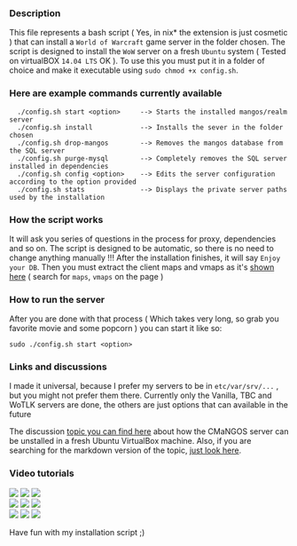 ### Description
This file represents a bash script ( Yes, in nix* the extension is just cosmetic )
that can install a `World of Warcraft` game server in the folder chosen.
The script is designed to install the `WoW` server on a fresh `Ubuntu`
system ( Tested on virtualBOX `14.04 LTS` OK ). To use this you must put it in a
folder of choice and make it executable using `sudo chmod +x config.sh`.

### Here are example commands currently available

```
  ./config.sh start <option>     --> Starts the installed mangos/realm server
  ./config.sh install            --> Installs the sever in the folder chosen
  ./config.sh drop-mangos        --> Removes the mangos database from the SQL server
  ./config.sh purge-mysql        --> Completely removes the SQL server installed in dependencies
  ./config.sh config <option>    --> Edits the server configuration according to the option provided
  ./config.sh stats              --> Displays the private server paths used by the installation
```
### How the script works
It will ask you series of questions in the process for proxy, dependencies and so on.
The script is designed to be automatic, so there is no need to change anything manually !!!
After the installation finishes, it will say `Enjoy your DB`. Then you must extract the
client maps and vmaps as it's [shown here][ref-install] ( search for `maps`, `vmaps` on the page )

### How to run the server
After you are done with that process ( Which takes very long, so grab you
favorite movie and some popcorn ) you can start it like so:

``` sudo ./config.sh start <option> ```

### Links and discussions
I made it universal, because I prefer my servers to be in `etc/var/srv/...` , but you might
not prefer them there. Currently only the Vanilla, TBC and WoTLK servers are done, the others are
just options that can available in the future

The discussion [topic you can find here][ref-script] about how the CMaNGOS server can be unstalled
in a fresh Ubuntu VirtualBox machine. Also, if you are searching for the markdown version of the
topic, [just look here][ref-vboxtut].

### Video tutorials
[![](https://img.youtube.com/vi/cmcnGXcxGAA/1.jpg)](http://www.youtube.com/watch?v=cmcnGXcxGAA "")
[![](https://img.youtube.com/vi/UbcHAtT80o4/2.jpg)](http://www.youtube.com/watch?v=UbcHAtT80o4 "")
[![](https://img.youtube.com/vi/X_W1LDx31AU/3.jpg)](http://www.youtube.com/watch?v=X_W1LDx31AU "")  
[![](https://img.youtube.com/vi/GiV5k3zrGYI/1.jpg)](http://www.youtube.com/watch?v=GiV5k3zrGYI "")
[![](https://img.youtube.com/vi/dHBljqAbxsQ/1.jpg)](http://www.youtube.com/watch?v=dHBljqAbxsQ "")
[![](https://img.youtube.com/vi/SGtRNFr1T3k/3.jpg)](http://www.youtube.com/watch?v=SGtRNFr1T3k "")  
[![](https://img.youtube.com/vi/FGVUdKDeMNk/3.jpg)](http://www.youtube.com/watch?v=FGVUdKDeMNk "")
[![](https://img.youtube.com/vi/O70R5csq2gg/3.jpg)](http://www.youtube.com/watch?v=O70R5csq2gg "")
[![](https://img.youtube.com/vi/-1iAuZVTiyk/3.jpg)](http://www.youtube.com/watch?v=-1iAuZVTiyk "")  

Have fun with my installation script ;)

[ref-install]: https://github.com/cmangos/issues/wiki/Installation-Instructions
[ref-vboxtut]: https://github.com/dvdvideo1234/UbuntuBatches/blob/master/MaNGOS/virtualbox.md
[ref-script]: https://forum.cmangos.net/t/how-to-use-a-script-to-install-mangos-server-under-ubuntu/49
